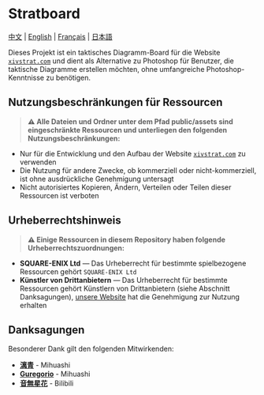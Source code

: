 # Stratboard

[中文](./README.md) | [English](./README_en.md) | [Français](./README_fr.md) | [日本語](./README_ja.md)

Dieses Projekt ist ein taktisches Diagramm-Board für die Website [`xivstrat.com`](https://xivstrat.com) und dient als Alternative zu Photoshop für Benutzer, die taktische Diagramme erstellen möchten, ohne umfangreiche Photoshop-Kenntnisse zu benötigen.

## Nutzungsbeschränkungen für Ressourcen

> **⚠️ Alle Dateien und Ordner unter dem Pfad public/assets sind eingeschränkte Ressourcen und unterliegen den folgenden Nutzungsbeschränkungen:**

- Nur für die Entwicklung und den Aufbau der Website [`xivstrat.com`](https://xivstrat.com) zu verwenden
- Die Nutzung für andere Zwecke, ob kommerziell oder nicht-kommerziell, ist ohne ausdrückliche Genehmigung untersagt
- Nicht autorisiertes Kopieren, Ändern, Verteilen oder Teilen dieser Ressourcen ist verboten

## Urheberrechtshinweis

> **⚠️ Einige Ressourcen in diesem Repository haben folgende Urheberrechtszuordnungen:**

- **SQUARE-ENIX Ltd** — Das Urheberrecht für bestimmte spielbezogene Ressourcen gehört `SQUARE-ENIX Ltd`
- **Künstler von Drittanbietern** — Das Urheberrecht für bestimmte Ressourcen gehört Künstlern von Drittanbietern (siehe Abschnitt Danksagungen), [unsere Website](https://xivstrat.com) hat die Genehmigung zur Nutzung erhalten

## Danksagungen

Besonderer Dank gilt den folgenden Mitwirkenden:

- [**漓青**](https://www.mihuashi.com/profiles/81270) - Mihuashi
- [**Guregorio**](https://www.mihuashi.com/profiles/25837) - Mihuashi
- [**音無星花**](https://space.bilibili.com/351806141) - Bilibili
